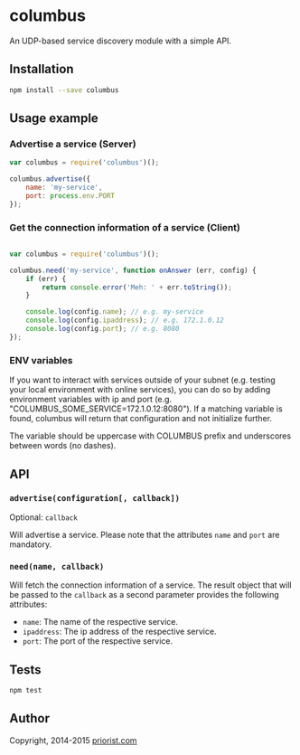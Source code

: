 # columbus

An UDP-based service discovery module with a simple API.

## Installation

```sh
npm install --save columbus
```

## Usage example

### Advertise a service (Server)

```js
var columbus = require('columbus')();

columbus.advertise({
    name: 'my-service',
    port: process.env.PORT
});

```

### Get the connection information of a service (Client)

```js

var columbus = require('columbus')();

columbus.need('my-service', function onAnswer (err, config) {
    if (err) {
        return console.error('Meh: ' + err.toString());
    }

    console.log(config.name); // e.g. my-service
    console.log(config.ipaddress); // e.g. 172.1.0.12
    console.log(config.port); // e.g. 8080
});

```

### ENV variables

If you want to interact with services outside of your subnet (e.g. testing your local environment with online services), you can do so by adding environment variables with ip and port (e.g. "COLUMBUS_SOME_SERVICE=172.1.0.12:8080"). If a matching variable is found, columbus will return that configuration and not initialize further.

The variable should be uppercase with COLUMBUS prefix and underscores between words (no dashes).


## API

### `advertise(configuration[, callback])`

Optional: `callback`

Will advertise a service. Please note that the attributes `name` and `port` are mandatory.

### `need(name, callback)`

Will fetch the connection information of a service. The result object that will be passed to the `callback` as a second parameter
provides the following attributes:

  * `name`: The name of the respective service.
  * `ipaddress`: The ip address of the respective service.
  * `port`: The port of the respective service.

## Tests

```sh
npm test
```

## Author

Copyright, 2014-2015 [priorist.com](http://priorist.com)
